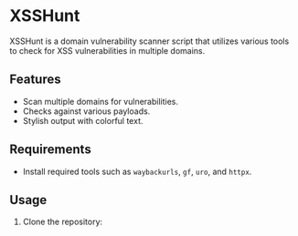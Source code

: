 # XSSHunt

XSSHunt is a domain vulnerability scanner script that utilizes various tools to check for XSS vulnerabilities in multiple domains. 

## Features

- Scan multiple domains for vulnerabilities.
- Checks against various payloads.
- Stylish output with colorful text.

## Requirements

- Install required tools such as `waybackurls`, `gf`, `uro`, and `httpx`.

## Usage

1. Clone the repository:
